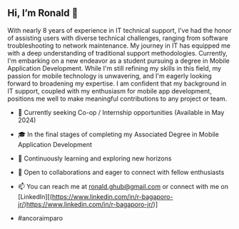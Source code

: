 ## Hi, I’m Ronald 👋
With nearly 8 years of experience in IT technical support, I've had the honor of assisting users with diverse technical challenges, ranging from software troubleshooting to network maintenance. My journey in IT has equipped me with a deep understanding of traditional support methodologies. Currently, I'm embarking on a new endeavor as a student pursuing a degree in Mobile Application Development. While I'm still refining my skills in this field, my passion for mobile technology is unwavering, and I'm eagerly looking forward to broadening my expertise. I am confident that my background in IT support, coupled with my enthusiasm for mobile app development, positions me well to make meaningful contributions to any project or team.

- 👀 Currently seeking Co-op / Internship opportunities (Available in May 2024)
- 🎓 In the final stages of completing my Associated Degree in Mobile Application Development
- 🌱 Continuously learning and exploring new horizons
- 💞️ Open to collaborations and eager to connect with fellow enthusiasts
- 📫 You can reach me at ronald.ghub@gmail.com or connect with me on [LinkedIn][(https://www.linkedin.com/in/r-bagaporo-jr/)https://www.linkedin.com/in/r-bagaporo-jr/)]


- #ancoraimparo
